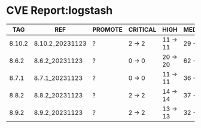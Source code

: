 # CVE Report:logstash
|  TAG   |       REF       | PROMOTE | CRITICAL |   HIGH   |  MEDIUM  |   LOW    | UNKNOWN |
|--------|-----------------|---------|----------|----------|----------|----------|---------|
| 8.10.2 | 8.10.2_20231123 | ?       | 2 -> 2   | 11 -> 11 | 29 -> 29 | 30 -> 30 | 0 -> 0  |
| 8.6.2  | 8.6.2_20231123  | ?       | 0 -> 0   | 20 -> 20 | 62 -> 62 | 58 -> 58 | 0 -> 0  |
| 8.7.1  | 8.7.1_20231123  | ?       | 0 -> 0   | 11 -> 11 | 36 -> 36 | 50 -> 50 | 0 -> 0  |
| 8.8.2  | 8.8.2_20231123  | ?       | 2 -> 2   | 14 -> 14 | 37 -> 37 | 34 -> 34 | 0 -> 0  |
| 8.9.2  | 8.9.2_20231123  | ?       | 2 -> 2   | 13 -> 13 | 32 -> 32 | 30 -> 30 | 0 -> 0  |
